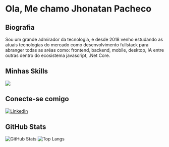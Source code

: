 <h1>
Ola, Me chamo Jhonatan Pacheco
</h1>

<h2>Biografia</h2>
<p>
Sou um grande admirador da tecnologia, e desde 2018 venho estudando as atuais tecnologias do mercado como desenvolvimento fullstack para abranger todas as aréas como: frontend, backend, mobile, desktop, IA entre outras dentro do ecosistema javascript, .Net Core.</p>

<h2>Minhas Skills</h2>

<img src="https://devicons.dev.br/icons?icon=HTML,CSS,JavaScript,NodeJS,MongoDB,MySQL,Prisma,TypeScript,React,NextJS,ExpressJS,TypeScript,Sequelize,React,VueJS,Git,Github,Figma,Bootstrap,DotNet&theme=dark"/>

<h2> Conecte-se comigo</h2>

[![LinkedIn](https://img.shields.io/badge/LinkedIn-000?style=for-the-badge&logo=linkedin&logoColor=0E76A8)](https://www.linkedin.com/in/jhonatan-pacheco-da-silva-0a5522b3/)

<h2> GitHub Stats</h2>

![GitHub Stats](https://github-readme-stats.vercel.app/api?username=dokatec&theme=transparent&bg_color=000&border_color=30A3DC&show_icons=true&icon_color=30A3DC&title_color=E94D5F&text_color=FFF)
![Top Langs](https://github-readme-stats-git-masterrstaa-rickstaa.vercel.app/api/top-langs/?username=dokatec&layout=compact&bg_color=000&border_color=30A3DC&title_color=E94D5F&text_color=FFF)
